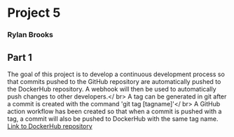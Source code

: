 # Project 5
### Rylan Brooks
## Part 1
The goal of this project is to develop a continuous development process so that commits pushed to the GitHub repository are automatically pushed to the DockerHub repository. A webhook will then be used to automatically push changes to other developers.</ br>
A tag can be generated in git after a commit is created with the command 'git tag [tagname]'</ br>
A GitHub action workflow has been created so that when a commit is pushed with a tag, a commit will also be pushed to DockerHub with the same tag name.<br />
[Link to DockerHub repository](https://hub.docker.com/repository/docker/arrjaybrooks/f23cicd/general)<br />
